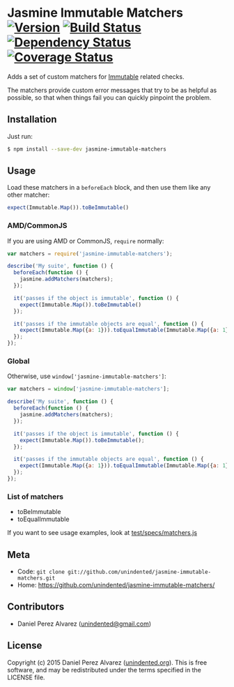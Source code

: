 # Jasmine Immutable Matchers [![Version](https://img.shields.io/npm/v/jasmine-immutable-matchers.svg)](https://www.npmjs.com/package/jasmine-immutable-matchers) [![Build Status](https://img.shields.io/travis/unindented/jasmine-immutable-matchers.svg)](http://travis-ci.org/unindented/jasmine-immutable-matchers) [![Dependency Status](https://img.shields.io/gemnasium/unindented/jasmine-immutable-matchers.svg)](https://gemnasium.com/unindented/jasmine-immutable-matchers) [![Coverage Status](https://img.shields.io/coveralls/unindented/jasmine-immutable-matchers.svg)](https://coveralls.io/r/unindented/jasmine-immutable-matchers)

Adds a set of custom matchers for [Immutable](https://facebook.github.io/immutable-js/) related checks.

The matchers provide custom error messages that try to be as helpful as possible, so that when things fail you can quickly pinpoint the problem.


## Installation

Just run:

```sh
$ npm install --save-dev jasmine-immutable-matchers
```


## Usage

Load these matchers in a `beforeEach` block, and then use them like any other matcher:

```js
expect(Immutable.Map()).toBeImmutable()
```


### AMD/CommonJS

If you are using AMD or CommonJS, `require` normally:

```js
var matchers = require('jasmine-immutable-matchers');

describe('My suite', function () {
  beforeEach(function () {
    jasmine.addMatchers(matchers);
  });

  it('passes if the object is immutable', function () {
    expect(Immutable.Map()).toBeImmutable()
  });

  it('passes if the immutable objects are equal', function () {
    expect(Immutable.Map({a: 1})).toEqualImmutable(Immutable.Map({a: 1}))
  });
});
```

### Global

Otherwise, use `window['jasmine-immutable-matchers']`:

```js
var matchers = window['jasmine-immutable-matchers'];

describe('My suite', function () {
  beforeEach(function () {
    jasmine.addMatchers(matchers);
  });

  it('passes if the object is immutable', function () {
    expect(Immutable.Map()).toBeImmutable();
  });

  it('passes if the immutable objects are equal', function () {
    expect(Immutable.Map({a: 1})).toEqualImmutable(Immutable.Map({a: 1}));
  });
});
```

### List of matchers

* toBeImmutable
* toEqualImmutable

If you want to see usage examples, look at [test/specs/matchers.js](https://raw.githubusercontent.com/unindented/jasmine-immutable-matchers/master/test/specs/matchers.js)


## Meta

* Code: `git clone git://github.com/unindented/jasmine-immutable-matchers.git`
* Home: <https://github.com/unindented/jasmine-immutable-matchers/>


## Contributors

* Daniel Perez Alvarez ([unindented@gmail.com](mailto:unindented@gmail.com))


## License

Copyright (c) 2015 Daniel Perez Alvarez ([unindented.org](https://unindented.org/)). This is free software, and may be redistributed under the terms specified in the LICENSE file.
